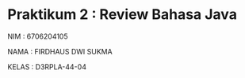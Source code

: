 # Praktikum 2 : Review Bahasa Java

NIM     : 6706204105

NAMA    : FIRDHAUS DWI SUKMA

KELAS   : D3RPLA-44-04